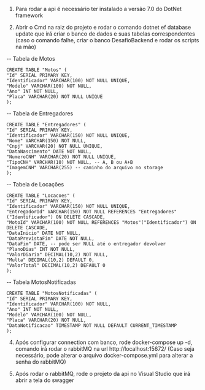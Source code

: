 1. Para rodar a api é necessário ter instalado a versão 7.0 do DotNet framework

2. Abrir o Cmd na raiz do projeto e rodar o comando dotnet ef database update que irá criar o banco de dados e suas tabelas correspondentes (caso o comando falhe, criar o banco DesafioBackend e rodar os scripts na mão)

-- Tabela de Motos

    CREATE TABLE "Motos" (
    "Id" SERIAL PRIMARY KEY,
    "Identificador" VARCHAR(100) NOT NULL UNIQUE,
    "Modelo" VARCHAR(100) NOT NULL,
    "Ano" INT NOT NULL,
    "Placa" VARCHAR(20) NOT NULL UNIQUE
    );


-- Tabela de Entregadores

    CREATE TABLE "Entregadores" (
    "Id" SERIAL PRIMARY KEY,
    "Identificador" VARCHAR(150) NOT NULL UNIQUE,
    "Nome" VARCHAR(150) NOT NULL,
    "Cnpj" VARCHAR(20) NOT NULL UNIQUE,
    "DataNascimento" DATE NOT NULL,
    "NumeroCNH" VARCHAR(20) NOT NULL UNIQUE,
    "TipoCNH" VARCHAR(10) NOT NULL, -- A, B ou A+B
    "ImagemCNH" VARCHAR(255) -- caminho do arquivo no storage
    );

-- Tabela de Locações

    CREATE TABLE "Locacoes" (
    "Id" SERIAL PRIMARY KEY,
    "Identificador" VARCHAR(150) NOT NULL UNIQUE,
    "EntregadorId" VARCHAR(150) NOT NULL REFERENCES "Entregadores"("Identificador") ON DELETE CASCADE,
    "MotoId" VARCHAR(100) NOT NULL REFERENCES "Motos"("Identificador") ON DELETE CASCADE,
    "DataInicio" DATE NOT NULL,
    "DataPrevistaFim" DATE NOT NULL,
    "DataFim" DATE, -- pode ser NULL até o entregador devolver
    "PlanoDias" INT NOT NULL,
    "ValorDiaria" DECIMAL(10,2) NOT NULL,
    "Multa" DECIMAL(10,2) DEFAULT 0,
    "ValorTotal" DECIMAL(10,2) DEFAULT 0
    );


-- Tabela MotosNotificadas 

    CREATE TABLE "MotosNotificadas" (
    "Id" SERIAL PRIMARY KEY,
    "Identificador" VARCHAR(100) NOT NULL,
    "Ano" INT NOT NULL,
    "Modelo" VARCHAR(100) NOT NULL,
    "Placa" VARCHAR(20) NOT NULL,
    "DataNotificacao" TIMESTAMP NOT NULL DEFAULT CURRENT_TIMESTAMP
    );


4. Após configurar connection com banco, rode docker-compose up -d, comando irá rodar o rabbitMQ na url http://localhost:15672/ (Caso seja necessário, pode alterar o arquivo docker-compose.yml para alterar a senha do rabbitMQ)

5. Após rodar o rabbitMQ, rode o projeto da api no Visual Studio que irá abrir a tela do swagger
